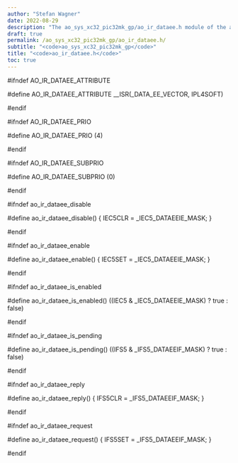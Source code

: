 ```yaml
---
author: "Stefan Wagner"
date: 2022-08-29
description: "The ao_sys_xc32_pic32mk_gp/ao_ir_dataee.h module of the ao real-time operating system."
draft: true
permalink: /ao_sys_xc32_pic32mk_gp/ao_ir_dataee.h/ 
subtitle: "<code>ao_sys_xc32_pic32mk_gp</code>"
title: "<code>ao_ir_dataee.h</code>"
toc: true
---
```


#ifndef AO_IR_DATAEE_ATTRIBUTE

#define AO_IR_DATAEE_ATTRIBUTE      __ISR(_DATA_EE_VECTOR, IPL4SOFT)

#endif

#ifndef AO_IR_DATAEE_PRIO

#define AO_IR_DATAEE_PRIO           (4)

#endif

#ifndef AO_IR_DATAEE_SUBPRIO

#define AO_IR_DATAEE_SUBPRIO        (0)

#endif

#ifndef ao_ir_dataee_disable

#define ao_ir_dataee_disable()      { IEC5CLR = _IEC5_DATAEEIE_MASK; }

#endif

#ifndef ao_ir_dataee_enable

#define ao_ir_dataee_enable()       { IEC5SET = _IEC5_DATAEEIE_MASK; }

#endif

#ifndef ao_ir_dataee_is_enabled

#define ao_ir_dataee_is_enabled()   ((IEC5 & _IEC5_DATAEEIE_MASK) ? true : false)

#endif

#ifndef ao_ir_dataee_is_pending

#define ao_ir_dataee_is_pending()   ((IFS5 & _IFS5_DATAEEIF_MASK) ? true : false)

#endif

#ifndef ao_ir_dataee_reply

#define ao_ir_dataee_reply()        { IFS5CLR = _IFS5_DATAEEIF_MASK; }

#endif

#ifndef ao_ir_dataee_request

#define ao_ir_dataee_request()      { IFS5SET = _IFS5_DATAEEIF_MASK; }

#endif

